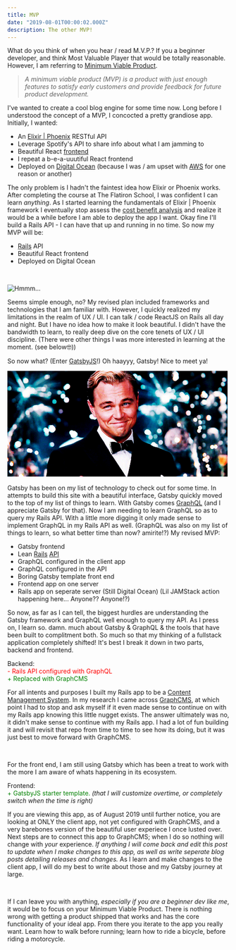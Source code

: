 ```yaml
---
title: MVP
date: "2019-08-01T00:00:02.000Z"
description: The other MVP!
---
```


What do you think of when you hear / read  M.V.P.? If you a beginner developer, and think Most Valuable Player that would be totally reasonable. However, I am referring to [Minimum Viable Product]().

> _A minimum viable product (MVP) is a product with just enough features to satisfy early customers and provide feedback for future product development._</span>

I've wanted to create a cool blog engine for some time now. Long before I understood the concept of a MVP, I concocted a pretty grandiose app. Initially, I wanted:

* An [Elixir | Phoenix](https://phoenixframework.org/) RESTful API
* Leverage Spotify's API to share info about what I am jamming to
* Beautiful React [frontend](https://whatis.techtarget.com/definition/front-end)
* I repeat a b-e-a-uuutiful React frontend
* Deployed on [Digital Ocean](https://www.digitalocean.com/) (because I was / am upset with [AWS](https://aws.amazon.com/) for one reason or another)

The only problem is I hadn't the faintest idea how Elixir or Phoenix works. After completing the course at The Flatiron School, I was confident I can learn _anything_. As I started learning the fundamentals of Elixir | Phoenix framework I eventually stop assess the [cost benefit analysis](https://en.wikipedia.org/wiki/Cost%E2%80%93benefit_analysis) and realize it would be a while before I am able to deploy the app I want. Okay fine I'll build a Rails API - I can have that up and running in no time. So now my MVP will be:

* [Rails](https://rubygems.org/gems/rails) API
* Beautiful React frontend
* Deployed on Digital Ocean

<br>

 <span style="margin: 0 auto;"> ![Hmmm...](./confused.gif) </span>

Seems simple enough, no? My revised plan included frameworks and technologies that I am familiar with. However, I quickly realized my limitations in the realm of UX / UI. I can talk / code ReactJS on Rails all day and night. But I have no idea how to make it look beautiful. I didn't have the bandwidth to learn, to really deep dive on the core tenets of UX / UI discipline. (There were other things I was more interested in learning at the moment. (see below🤓))
<br>

So now what? (Enter [GatsbyJS](https://www.gatsbyjs.org/)!) Oh haayyy, Gatsby! Nice to meet ya!

![Cheers Gatsby](hi_gatsby.gif)


Gatsby has been on my list of technology to check out for some time. In attempts to build this site with a beautiful interface, Gatsby quickly moved to the top of my list of things to learn. With Gatsby comes [GraphQL](https://www.howtographql.com/) (and I appreciate Gatsby for that). Now I am needing to learn GraphQL so as to query my Rails API. With a little more digging it only made sense to implement GraphQL in my Rails API as well. (GraphQL was also on my list of things to learn, so what better time than now? amirite!?) My revised MVP:

* Gatsby frontend
* Lean [Rails](https://rubygems.org/gems/rails) [API](https://en.wikipedia.org/wiki/Application_programming_interface)
* GraphQL configured in the client app
* GraphQL configured in the API
* Boring Gatsby template front end
* Frontend app on one server
* Rails app on seperate server (Still Digital Ocean)
(Lil JAMStack action happening here... Anyone?? Anyone!?)

So now, as far as I can tell, the biggest hurdles are understanding the Gatsby framework and GraphQL well enough to query my API. As I press on, I learn so. damn. much about Gatsby & GraphQL & the tools that have been built to complitment both. So much so that my thinking of a fullstack application completely shifted! It's best I break it down in two parts, backend and frontend.

Backend:
<br> <span style="color: red;">- Rails API configured with GraphQL </span>
<br> <span style="color: green;">+ Replaced with GraphCMS </span>

For all intents and purposes I built my Rails app to be a [Content Management System](https://en.wikipedia.org/wiki/Content_management_system). In my research I came across [GraphCMS](https://graphcms.com/), at which point I had to stop and ask myself if it even made sense to continue on with my Rails app knowing this little nugget exists. The answer ultimately was no, it didn't make sense to continue with my Rails app. I had a lot of fun building it and will revisit that repo from time to time to see how its doing, but it was just best to move forward with GraphCMS.

<br>

For the front end, I am still using Gatsby which has been a treat to work with the more I am aware of whats happening in its ecosystem.

Frontend:
<br> <span style="color: green;"> + GatsbyJS starter template. </span> _(that I will customize overtime, or completely switch when the time is right)_


If you are viewing this app, as of August 2019 until further notice, you are looking at ONLY the client app, not yet configured with GraphCMS, and a very barebones version of the beautiful user experiece I once lusted over. Next steps are to connect this app to GraphCMS; when I do so nothing will change with _your_ experience. _If anything I will come back and edit this post to update when I make changes to this app, as well as write seperate blog posts detailing releases and changes._ As I learn and make changes to the client app, I will do my best to write about those and my Gatsby journey at large.

<br>

If I can leave you with anything, _especially if you are a beginner dev like me_, it would be to focus on your Minimum Viable Product. There is nothing wrong with getting a product shipped that works and has the core functionality of your ideal app. From there you iterate to the app you really want. Learn how to walk before running; learn how to ride a bicycle, before riding a motorcycle.